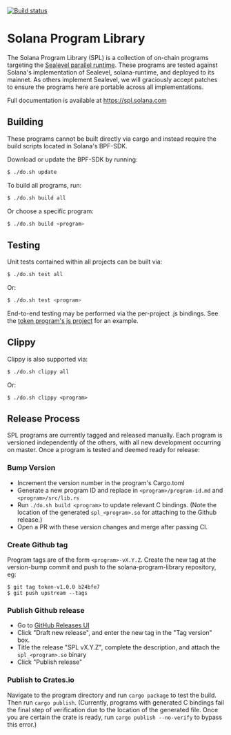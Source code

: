 [![Build status][travis-image]][travis-url]

[travis-image]:
https://travis-ci.org/solana-labs/solana-program-library.svg?branch=master
[travis-url]: https://travis-ci.org/solana-labs/solana-program-library

# Solana Program Library

The Solana Program Library (SPL) is a collection of on-chain programs targeting
the [Sealevel parallel
runtime](https://medium.com/solana-labs/sealevel-parallel-processing-thousands-of-smart-contracts-d814b378192).
These programs are tested against Solana's implementation of Sealevel,
solana-runtime, and deployed to its mainnet.  As others implement Sealevel, we
will graciously accept patches to ensure the programs here are portable across
all implementations.

Full documentation is available at https://spl.solana.com

## Building

These programs cannot be built directly via cargo and instead require the build
scripts located in Solana's BPF-SDK.

Download or update the BPF-SDK by running:
```bash
$ ./do.sh update
```

To build all programs, run:
```bash
$ ./do.sh build all
```

Or choose a specific program:
```bash
$ ./do.sh build <program>
```

## Testing

Unit tests contained within all projects can be built via:
```bash
$ ./do.sh test all
```

Or:
```bash
$ ./do.sh test <program>
```

End-to-end testing may be performed via the per-project .js bindings.  See the
[token program's js project](token/js) for an example.

## Clippy

Clippy is also supported via:
```bash
$ ./do.sh clippy all
```

Or:
```
$ ./do.sh clippy <program>
```

## Release Process

SPL programs are currently tagged and released manually. Each program is
versioned independently of the others, with all new development occurring on
master. Once a program is tested and deemed ready for release:

### Bump Version

  * Increment the version number in the program's Cargo.toml
  * Generate a new program ID and replace in `<program>/program-id.md` and `<program>/src/lib.rs`
  * Run `./do.sh build <program>` to update relevant C bindings. (Note the location of the generated `spl_<program>.so` for attaching to the Github release.)
  * Open a PR with these version changes and merge after passing CI.

### Create Github tag

Program tags are of the form `<program>-vX.Y.Z`.
Create the new tag at the version-bump commit and push to the
solana-program-library repository, eg:

```
$ git tag token-v1.0.0 b24bfe7
$ git push upstream --tags
```

### Publish Github release

  * Go to [GitHub Releases UI](https://github.com/solana-labs/solana-program-library/releases)
  * Click "Draft new release", and enter the new tag in the "Tag version" box.
  * Title the release "SPL <Program> vX.Y.Z", complete the description, and attach the `spl_<program>.so` binary
  * Click "Publish release"

### Publish to Crates.io

Navigate to the program directory and run `cargo package`
to test the build. Then run `cargo publish`. (Currently, programs with generated
C bindings fail the final step of verification due to the location of the
generated file. Once you are certain the crate is ready, run `cargo publish --no-verify`
to bypass this error.)
